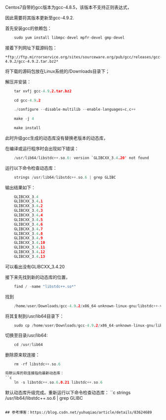 Centos7自带的gcc版本为gcc-4.8.5，该版本不支持正则表达式，

因此需要将其版本更新至gcc-4.9.2.

首先安装gcc的依赖包：

```c
	sudo yum install libmpc-devel mpfr-devel gmp-devel
```
接着下列网址下载源码包：

	*ftp://ftp.mirrorservice.org/sites/sourceware.org/pub/gcc/releases/gcc-4.9.2/gcc-4.9.2.tar.bz2*
	
	
将下载的源码包放在Linux系统的/Downloads目录下；

解压并安装：
```c
	tar xvfj gcc-4.9.2.tar.bz2
	
	cd gcc-4.9.2
	
	./configure --disable-multilib --enable-languages=c,c++
	
	make -j 4
	
	make install
```

此时升级gcc生成的动态库没有替换老版本的动态库，

在编译或运行程序时会出现如下错误：
```c
	/usr/lib64/libstdc++.so.6: version `GLIBCXX_3.4.20' not found
```

运行以下命令检查动态库：
```c
	strings /usr/lib64/libstdc++.so.6 | grep GLIBC
```

输出结果如下：
```c
	GLIBCXX_3.4
	GLIBCXX_3.4.1
	GLIBCXX_3.4.2
	GLIBCXX_3.4.3
	GLIBCXX_3.4.4
	GLIBCXX_3.4.5
	GLIBCXX_3.4.6
	GLIBCXX_3.4.7
	GLIBCXX_3.4.8
	GLIBCXX_3.4.9
	GLIBCXX_3.4.10
	GLIBCXX_3.4.11
	GLIBCXX_3.4.12
	GLIBCXX_3.4.13
```

可以看出没有GLIBCXX_3.4.20

接下来先找到新的动态库的位置，
```c++
	find / -name "libstdc++.so*"
```

找到
```c
	/home/user/Downloads/gcc-4.9.2/x86_64-unknown-linux-gnu/libstdc++-v3/src/.libs/libstdc++.so.6.0.20
```

将其复制到/usr/lib64目录下：
```c
	sudo cp /home/user/Downloads/gcc-4.9.2/x86_64-unknown-linux-gnu/libstdc++-v3/src/.libs/libstdc++.so.6.0.20 /usr/lib64
```

切换至目录/usr/lib64:
```c
	cd /usr/lib64
```

删除原来软连接：
```c
	rm -rf libstdc++.so.6
```
```c
将默认库的软连接指向最新动态库：
``c
	ln -s libstdc++.so.6.0.21 libstdc++.so.6
```

默认动态库升级完成。重新运行以下命令检查动态库：
``c
	strings /usr/lib64/libstdc++.so.6 | grep GLIBC
```

## 参考博客：https://blog.csdn.net/yuhuqiao/article/details/83624689
